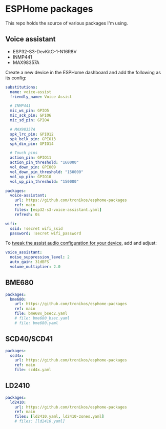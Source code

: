 # ESPHome packages

This repo holds the source of various packages I'm using.

## Voice assistant

- ESP32-S3-DevKitC-1-N16R8V
- INMP441
- MAX98357A

Create a new device in the ESPHome dashboard and add the following as its config:

```yaml
substitutions:
  name: voice-assist
  friendly_name: Voice Assist

  # INMP441
  mic_ws_pin: GPIO5
  mic_sck_pin: GPIO6
  mic_sd_pin: GPIO4

  # MAX98357A
  spk_lrc_pin: GPIO12
  spk_bclk_pin: GPIO13
  spk_din_pin: GPIO14

  # Touch pins
  action_pin: GPIO11
  action_pin_threshold: "160000"
  vol_down_pin: GPIO09
  vol_down_pin_threshold: "150000"
  vol_up_pin: GPIO10
  vol_up_pin_threshold: "150000"

packages:
  voice-assistant:
    url: https://github.com/tronikos/esphome-packages
    ref: main
    files: [esp32-s3-voice-assistant.yaml]
    refresh: 0s

wifi:
  ssid: !secret wifi_ssid
  password: !secret wifi_password
```

To [tweak the assist audio configuration for your device](https://www.home-assistant.io/voice_control/troubleshooting#to-tweak-the-assist-audio-configuration-for-your-device), add and adjust:

```yaml
voice_assistant:
  noise_suppression_level: 2
  auto_gain: 31dBFS
  volume_multiplier: 2.0
```

## BME680

```yaml
packages:
  bme680:
    url: https://github.com/tronikos/esphome-packages
    ref: main
    file: bme68x_bsec2.yaml
    # file: bme680_bsec.yaml
    # file: bme680.yaml
```

## SCD40/SCD41

```yaml
packages:
  scd4x:
    url: https://github.com/tronikos/esphome-packages
    ref: main
    file: scd4x.yaml
```

## LD2410

```yaml
packages:
  ld2410:
    url: https://github.com/tronikos/esphome-packages
    ref: main
    files: [ld2410.yaml, ld2410-zones.yaml]
    # files: [ld2410.yaml]
```
